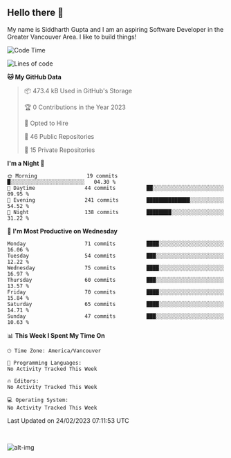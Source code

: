 ## Hello there :wave:

My name is Siddharth Gupta and I am an aspiring Software Developer in the Greater Vancouver Area. I like to build things!

<!-- ![gif](https://github.com/siddg97/siddg97/blob/master/dino.gif) -->

<!--START_SECTION:waka-->
![Code Time](http://img.shields.io/badge/Code%20Time-1%2C875%20hrs%2025%20mins-blue)

![Lines of code](https://img.shields.io/badge/From%20Hello%20World%20I%27ve%20Written-14.2%20million%20lines%20of%20code-blue)

**🐱 My GitHub Data** 

> 📦 473.4 kB Used in GitHub's Storage 
 > 
> 🏆 0 Contributions in the Year 2023
 > 
> 💼 Opted to Hire
 > 
> 📜 46 Public Repositories 
 > 
> 🔑 15 Private Repositories 
 > 
**I'm a Night 🦉** 

```text
🌞 Morning                19 commits          █░░░░░░░░░░░░░░░░░░░░░░░░   04.30 % 
🌆 Daytime                44 commits          ██░░░░░░░░░░░░░░░░░░░░░░░   09.95 % 
🌃 Evening                241 commits         ██████████████░░░░░░░░░░░   54.52 % 
🌙 Night                  138 commits         ████████░░░░░░░░░░░░░░░░░   31.22 % 
```
📅 **I'm Most Productive on Wednesday** 

```text
Monday                   71 commits          ████░░░░░░░░░░░░░░░░░░░░░   16.06 % 
Tuesday                  54 commits          ███░░░░░░░░░░░░░░░░░░░░░░   12.22 % 
Wednesday                75 commits          ████░░░░░░░░░░░░░░░░░░░░░   16.97 % 
Thursday                 60 commits          ███░░░░░░░░░░░░░░░░░░░░░░   13.57 % 
Friday                   70 commits          ████░░░░░░░░░░░░░░░░░░░░░   15.84 % 
Saturday                 65 commits          ████░░░░░░░░░░░░░░░░░░░░░   14.71 % 
Sunday                   47 commits          ███░░░░░░░░░░░░░░░░░░░░░░   10.63 % 
```


📊 **This Week I Spent My Time On** 

```text
🕑︎ Time Zone: America/Vancouver

💬 Programming Languages: 
No Activity Tracked This Week

🔥 Editors: 
No Activity Tracked This Week

💻 Operating System: 
No Activity Tracked This Week
```


 Last Updated on 24/02/2023 07:11:53 UTC
<!--END_SECTION:waka-->

<br>

![alt-img](https://github-readme-stats.vercel.app/api?username=siddg97&count_private=true&theme=nightowl&show_icons=true)

